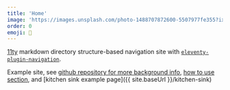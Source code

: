 ```yaml
---
title: 'Home'
image: 'https://images.unsplash.com/photo-1488707872600-5507977fe355?ixid=MnwxMjA3fDB8MHxwaG90by1wYWdlfHx8fGVufDB8fHx8&ixlib=rb-1.2.1&auto=format&fit=crop&w=1950&q=80'
order: 0
emoji: 🏡
---
```


[11ty](https://www.11ty.dev/) markdown directory structure-based navigation site with [`eleventy-plugin-navigation`](https://www.11ty.dev/docs/plugins/navigation/).

Example site, see [github repository for more background info](https://github.com/pietrop/11ty-auto-navigation-book-template), [how to use section](/how-to-use), and [kitchen sink example page]({{ site.baseUrl }}/kitchen-sink)

